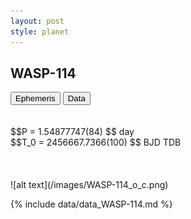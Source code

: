```yaml
---
layout: post
style: planet
---
```

<script src="../js/planets.js"></script>

## WASP-114

<!-- Tab links -->
<div class="tab">
<button class="tablinks" onclick="openCity(event, 'Ephemeris')">Ephemeris</button>
<button class="tablinks" onclick="openCity(event, 'Data')">Data</button>
</div>

<!-- Tab content -->
<div id="Ephemeris" class="tabcontent" markdown="1">
<br/><br/>
$$P = 1.54877747(84) $$ day <br/>
$$T_0 = 2456667.7366(100) $$ BJD TDB
<br/><br/>
<br/><br/>
![alt text](/images/WASP-114_o_c.png)
</div>


<div id="Data" class="tabcontent" markdown="1">

{% include data/data_WASP-114.md %}

</div>

<script src="../js/tabs.js"></script>


